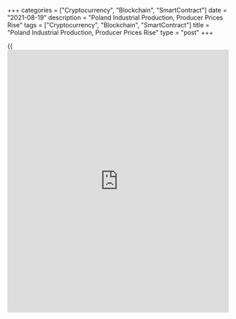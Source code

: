 +++
categories = ["Cryptocurrency", "Blockchain", "SmartContract"]
date = "2021-08-19"
description = "Poland Industrial Production, Producer Prices Rise"
tags = ["Cryptocurrency", "Blockchain", "SmartContract"]
title = "Poland Industrial Production, Producer Prices Rise"
type = "post"
+++

{{<iframe id="large-banner" src="https://www.bounty.group/#slide=27.0" width="100%" height="600" scrolling="no" style="border: 0px solid rgb(216, 221, 230); border-radius: 3px;">}}

Poland's industrial production rose less than expected in July, data
from Statistics Poland showed on Tuesday.

Separate data showed that producer prices increased in July.

Industrial production grew 9.8 percent annually in July. Economists had
expected a growth of 10.5 percent.

Manufacturing output rose 9.7 percent yearly in July. Electricity output
and water supply gained by 16.6 percent and 8.8 percent, respectively.

Meanwhile, mining and quarrying output declined 0.1 percent.

On a monthly basis, industrial output grew 3.9 percent in July.

Producer prices grew 8.2 percent annually in July, following a 7.2
percent increase in June. Economists had forecast a 7.6 percent rise.

Prices in mining and quarrying grew 17.6 percent and prices in
manufacturing rise 8.3 percent. Prices for electricity, gas supply,
steam and hot, and water supply, sewerage and waste management prices
increased by 3.9 percent and 4.0 percent, respectively.

For comments and feedback [contact](https://www.playgroundfx.com/contact/): editorial@rtt[news](https://www.letsplayfx.com/blog/forex-news-website/).com

[Economic News][1]

 **What parts of the world are seeing the best (and worst) economic
performances lately? Click[here][2] to check out our [Econ Scorecard][2]
and find out! See up-to-the-moment [ranking](https://www.playgroundfx.com/blog/crypto-exchange-ranking/)s for the best and worst
performers in [GDP][2], [unemployment rate][3], [inflation][4] and much
more.**

   1. www.rtt[news](https://www.letsplayfx.com/blog/forex-news-website/).com/Content/EconomicNews.aspx
   2. www.rtt[news](https://www.letsplayfx.com/blog/forex-news-website/).com/economic-scorecard/world-rank/GDP/highest-performance.aspx
   3. www.rtt[news](https://www.letsplayfx.com/blog/forex-news-website/).com/economic-scorecard/world-rank/unemployment-rate/lowest-performance.aspx
   4. www.rtt[news](https://www.letsplayfx.com/blog/forex-news-website/).com/economic-scorecard/world-rank/CPI/highest-performance.aspx